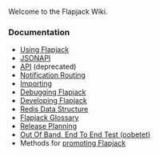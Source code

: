 Welcome to the Flapjack Wiki.

### Documentation

- [Using Flapjack](../USING)
- [JSONAPI](../jsonapi)
- [API](../API) (deprecated)
- [Notification Routing](../Notification-Routing)
- [Importing](../IMPORTING)
- [Debugging Flapjack](../DEBUGGING)
- [Developing Flapjack](../DEVELOPING)
- [Redis Data Structure](../DATA_STRUCTURES)
- [Flapjack Glossary](../GLOSSARY)
- [Release Planning](../Release-Planning)
- [Out Of Band, End To End Test (oobetet)](../oobetet)
- Methods for [promoting Flapjack](../Promoting)
